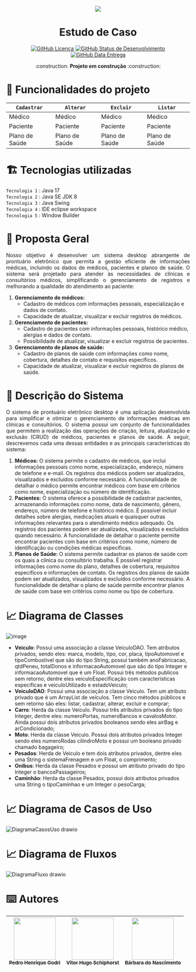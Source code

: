 <p align="center">
  <img ![Estudo De Caso - Java] src="https://github.com/GaspSoft/Virtual-Medic/assets/86849487/56dd41c5-489e-4fe4-8273-27fda192fb13">
</p>

<h1 align="center"> Estudo de Caso </h1>

<p align="center"><a href="https://github.com/pedrogodri/estudo-de-caso/blob/main/LICENSE"><img alt="GitHub Licença" src="https://img.shields.io/badge/License-CC0--1.0-blue"></a>
<a href="https://github.com/pedrogodri/estudo-de-caso/blob/main/STATUS"><img alt="GitHub Status de Desenvolvimento" src="https://img.shields.io/badge/Status-Desenvolvimento-blue"></a>
<a href="https://github.com/pedrogodri/estudo-de-caso/blob/main/RELEASE-DATE"><img alt="GitHub Data Entrega" src="https://img.shields.io/badge/Release%20Date-Dezembro-blue"></a></p>
<p align="center"> :construction: <b>Projeto em construção</b> :construction: </p>

# :hammer: Funcionalidades do projeto

| `Cadastrar` | `Alterar` | `Excluir` | `Listar`
| --- | --- | --- | --- | 
| Médico | Médico | Médico | Médico |
| Paciente | Paciente | Paciente | Paciente |
| Plano de Saúde | Plano de Saúde | Plano de Saúde | Plano de Saúde |

# 🏗️ Tecnologias utilizadas
`Tecnologia 1` : Java 17</br>
`Tecnologia 2` : Java SE JDK 8</br>
`Tecnologia 3` : Java Swing</br>
`Tecnologia 4` : IDE eclipse workspace</br>
`Tecnologia 5` : Window Builder</br>

# 📝 Proposta Geral
<p align="justify">Nosso objetivo é desenvolver um sistema desktop abrangente de prontuário eletrônico que permita a gestão eficiente de informações médicas, incluindo os dados de médicos, pacientes e planos de saúde. O sistema será projetado para atender às necessidades de clínicas e consultórios médicos, simplificando o gerenciamento de registros e melhorando a qualidade do atendimento ao paciente:</p>

1. **Gerenciamento de médicos:**
    - Cadastro de médicos com informações pessoais, especialização e dados de contato.
    - Capacidade de atualizar, visualizar e excluir registros de médicos.
2. **Gerenciamento de pacientes:**
    - Cadastro de pacientes com informações pessoais, histórico médico, alergias e dados de contato.
    - Possibilidade de atualizar, visualizar e excluir registros de pacientes.
3. **Gerenciamento de planos de saúde:**
    - Cadastro de planos de saúde com informações como nome, cobertura, detalhes de contato e requisitos específicos.
    - Capacidade de atualizar, visualizar e excluir registros de planos de saúde.

# 📃 Descrição do Sistema
<p align="justify">O sistema de prontuário eletrônico desktop é uma aplicação desenvolvida para simplificar e otimizar o gerenciamento de informações médicas em clínicas e consultórios. O sistema possui um conjunto de funcionalidades que permitem a realização das operações de criação, leitura, atualização e exclusão (CRUD) de médicos, pacientes e planos de saúde. A seguir, descrevemos cada uma dessas entidades e as principais características do sistema:</p>

1. **Médicos:**
O sistema permite o cadastro de médicos, que inclui informações pessoais como nome, especialização, endereço, número de telefone e e-mail. Os registros dos médicos podem ser atualizados, visualizados e excluídos conforme necessário. A funcionalidade de detalhar o médico permite encontrar médicos com base em critérios como nome, especialização ou número de identificação.
2. **Pacientes:**
O sistema oferece a possibilidade de cadastrar pacientes, armazenando informações como nome, data de nascimento, gênero, endereço, número de telefone e histórico médico. É possível incluir detalhes sobre alergias, medicações atuais e quaisquer outras informações relevantes para o atendimento médico adequado. Os registros dos pacientes podem ser atualizados, visualizados e excluídos quando necessário. A funcionalidade de detalhar o paciente permite encontrar pacientes com base em critérios como nome, número de identificação ou condições médicas específicas.
3. **Planos de Saúde:**
O sistema permite cadastrar os planos de saúde com os quais a clínica ou consultório trabalha. É possível registrar informações como nome do plano, detalhes de cobertura, requisitos específicos e informações de contato. Os registros dos planos de saúde podem ser atualizados, visualizados e excluídos conforme necessário. A funcionalidade de detalhar o plano de saúde permite encontrar planos de saúde com base em critérios como nome ou tipo de cobertura.

# 📈 Diagrama de Classes
<p align="center">

![image](https://github.com/pedrogodri/estudo-de-caso/assets/86849487/c3508f85-533a-4a58-8454-51deb4e2b297)
  </p>
  
  <ul>
  <li><b>Veiculo</b>: Possui uma associação a classe VeiculoDAO. Tem atributos privados, sendo eles: marca, modelo, tipo, cor, placa, tipoAutomovel e tipoCombustivel que são do tipo String, possui também anoFabricacao, qtdPeneu, totalDonos e informacaoAutomovel que são do tipo Integer e informacaoAutomovel que é um Float. Possui três métodos publicos sem retorno, dentre eles veiculoEspecificação com características específicas e veiculoUtilizado e estadoVeiculo;
  <li><b>VeiculoDAO</b>: Possui uma associação a classe Veiculo. Tem um atributo privado que é um ArrayList de veículos. Tem cinco métodos públicos e sem retorno são eles: listar, cadastrar, alterar, excluir e comprar;
  <li><b>Carro</b>: Herda da classe Veiculo. Possui três atributos privados do tipo Integer, dentre eles: numeroPortas, numeroBancos e cavalosMotor. Ainda possui dois atributos privados booleanos sendo eles airBag e arCondicionado;
  <li><b>Moto</b>: Herda da classe Veiculo. Possui dois atributos privados Integer sendo eles numeroRodas cilindroMoto e possui um booleano privado chamado bagageiro;
  <li><b>Pesados</b>: Herda de Veiculo e tem dois atributos privados, dentre eles uma String o sistemaFrenagem e um Float, o comprimento;
  <li><b>Onibus</b>: Herda da classe Pesados e possui um atributo privado do tipo Integer o bancosPassageiros;
  <li><b>Caminhão</b>: Herda da classe Pesados, possui dois atributos privados uma String o tipoCaminhao e um Integer o pesoCarga;
</ul>
  
  
# 📈 Diagrama de Casos de Uso
<p align="center">
  
![DiagramaCasosUso drawio](https://github.com/GaspSoft/Virtual-Medic/assets/86849487/7fda6001-e3fe-4dad-801c-410a589cbb1f)
</p>
  
# 📈 Diagrama de Fluxos
<p align="center">

![DiagramaFluxo drawio](https://github.com/GaspSoft/Virtual-Medic/assets/86849487/1585ea69-7e5d-4f5f-965e-68acb924e9c5)


</p>


# ⌨️ Autores
| [<img src="https://avatars.githubusercontent.com/u/86849487?v=4" width=115><br><sub>Pedro Henrique Godri</sub>](https://github.com/pedrogodri) | [<img src="https://avatars.githubusercontent.com/u/111302374?v=4" width=115><br><sub>Vitor Hugo Schiphorst</sub>](https://github.com/VitorSchiphorst) |  [<img src="https://avatars.githubusercontent.com/u/114950761?v=4" width=115><br><sub>Bárbara do Nascimento</sub>](https://github.com/BahNasc) |
| :---: | :---: | :---:










